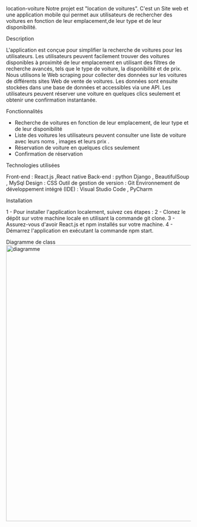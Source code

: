  location-voiture
Notre projet est "location de voitures". C'est un Site web et une application  mobile qui permet aux utilisateurs de rechercher des voitures 
en fonction de leur emplacement,de leur type et de leur disponibilité.


Description

L'application est conçue pour simplifier la recherche de voitures pour les utilisateurs. 
Les utilisateurs peuvent facilement trouver des voitures disponibles à proximité de leur emplacement en utilisant des filtres de recherche avancés, 
tels que le type de voiture, la disponibilité et de prix.
Nous utilisons le Web scraping pour collecter des données sur les voitures de différents sites Web de vente de voitures. 
Les données sont ensuite stockées dans une base de données et accessibles via une API.
Les utilisateurs peuvent réserver une voiture en quelques clics seulement et obtenir une confirmation instantanée.

Fonctionnalités

- Recherche de voitures en fonction de leur emplacement, de leur type et de leur disponibilité
- Liste des voitures les utilisateurs peuvent consulter une liste de voiture avec leurs noms , images et leurs prix .
- Réservation de voiture en quelques clics seulement
- Confirmation de réservation 

Technologies utilisées

Front-end : React.js ,React native
Back-end : python Django , BeautifulSoup , MySql 
Design : CSS
Outil de gestion de version : Git 
Environnement de développement intégré (IDE) : Visual Studio Code , PyCharm

Installation

1 - Pour installer l'application localement, suivez ces étapes :
2 - Clonez le dépôt sur votre machine locale en utilisant la commande git clone.
3 - Assurez-vous d'avoir React.js et npm installés sur votre machine.
4 - Démarrez l'application en exécutant la commande npm start.

Diagramme de class
<img width="752" alt="diagramme" src="https://user-images.githubusercontent.com/109220808/236583017-d8040574-bf92-4671-8d60-dfec75eaab24.png">




